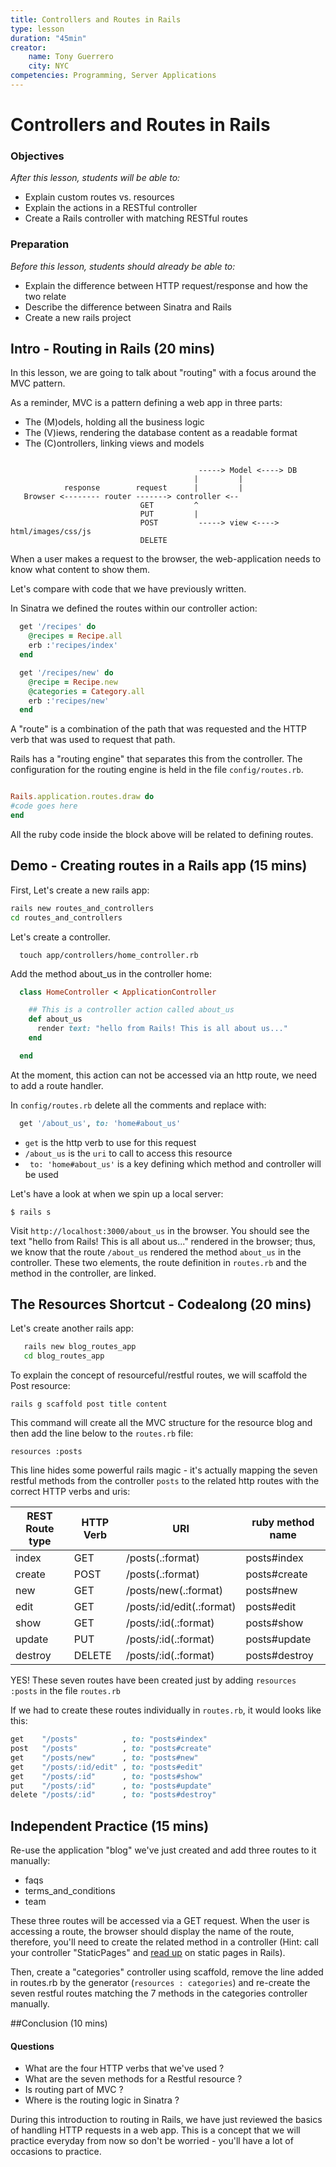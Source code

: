 ```yaml
---
title: Controllers and Routes in Rails
type: lesson
duration: "45min"
creator:
    name: Tony Guerrero
    city: NYC
competencies: Programming, Server Applications
---
```


# Controllers and Routes in Rails

### Objectives
*After this lesson, students will be able to:*

- Explain custom routes vs. resources
- Explain the actions in a RESTful controller
- Create a Rails controller with matching RESTful routes

### Preparation
*Before this lesson, students should already be able to:*

- Explain the difference between HTTP request/response and how the two relate
- Describe the difference between Sinatra and Rails
- Create a new rails project



## Intro - Routing in Rails (20 mins)

In this lesson, we are going to talk about "routing" with a focus around the MVC pattern.

As a reminder, MVC is a pattern defining a web app in three parts:
* The (M)odels, holding all the business logic
* The (V)iews, rendering the database content as a readable format
* The (C)ontrollers, linking views and models



```

                                          -----> Model <----> DB
                                         |         |
            response        request      |         |
   Browser <-------- router -------> controller <--
                             GET         ^
                             PUT         |
                             POST         -----> view <----> html/images/css/js
                             DELETE

```

When a user makes a request to the browser, the web-application needs to know what content to show them.

Let's compare with code that we have previously written.


In Sinatra we defined the routes within our controller action:

```ruby
  get '/recipes' do
    @recipes = Recipe.all
    erb :'recipes/index'
  end

  get '/recipes/new' do
    @recipe = Recipe.new
    @categories = Category.all
    erb :'recipes/new'
  end
```

A "route" is a combination of the path that was requested and the HTTP verb that was used to request that path.


Rails has a "routing engine" that separates this from the controller. The configuration for the routing engine is held in the file `config/routes.rb`.


```ruby

Rails.application.routes.draw do
#code goes here
end

```

All the ruby code inside the block above will be related to defining routes.

## Demo - Creating routes in a Rails app (15 mins)

First, Let's create a new rails app:

```bash
rails new routes_and_controllers
cd routes_and_controllers
```

Let's create a controller.

```
  touch app/controllers/home_controller.rb
```


Add the method about_us in the controller home:

```ruby
  class HomeController < ApplicationController

    ## This is a controller action called about_us
    def about_us
      render text: "hello from Rails! This is all about us..."
    end

  end
```

At the moment, this action can not be accessed via an http route, we need to add a route handler.


In `config/routes.rb` delete all the comments and replace with:

```ruby
  get '/about_us', to: 'home#about_us'
```

- `get` is the http verb to use for this request
- `/about_us` is the `uri` to call to access this resource
- ` to: 'home#about_us'` is a key defining which method and controller will be used


Let's have a look at when we spin up a local server:

```
$ rails s
```

Visit `http://localhost:3000/about_us` in the browser. You should see the text "hello from Rails! This is all about us..." rendered in the browser; thus, we know that the route `/about_us` rendered the method `about_us` in the controller.  These two elements, the route definition in ```routes.rb``` and the method in the controller, are linked.


## The Resources Shortcut - Codealong (20 mins)

Let's create another rails app:

```bash
   rails new blog_routes_app
   cd blog_routes_app
```

To explain the concept of resourceful/restful routes, we will scaffold the Post resource:

```
rails g scaffold post title content
```

This command will create all the MVC structure for the resource blog and then add the line below to the `routes.rb` file:

```
resources :posts
```

This line hides some powerful rails magic - it's actually mapping the seven restful methods from the controller `posts` to the related http routes with the correct HTTP verbs and uris:



| REST Route type | HTTP Verb | URI | ruby method name|
|-----------------|-----------|-----|-----------------|
|index|    GET    |     /posts(.:format)          |   posts#index|
|create|    POST   |     /posts(.:format)          |   posts#create|
|new|    GET    |     /posts/new(.:format)      |   posts#new |
|edit|    GET    |     /posts/:id/edit(.:format) |   posts#edit|
|show|    GET    |     /posts/:id(.:format)      |   posts#show|
|update|    PUT    |     /posts/:id(.:format)      |   posts#update|
|destroy|    DELETE |     /posts/:id(.:format)      |   posts#destroy|

YES! These seven routes have been created just by adding `resources :posts` in the file `routes.rb`

If we had to create these routes individually in ```routes.rb```, it would looks like this:

```ruby
get    "/posts"          , to: "posts#index"
post   "/posts"          , to: "posts#create"
get    "/posts/new"      , to: "posts#new"
get    "/posts/:id/edit" , to: "posts#edit"
get    "/posts/:id"      , to: "posts#show"
put    "/posts/:id"      , to: "posts#update"
delete "/posts/:id"      , to: "posts#destroy"
```

## Independent Practice (15 mins)


Re-use the application "blog" we've just created and add three routes to it manually:

* faqs
* terms_and_conditions
* team

These three routes will be accessed via a GET request. When the user is accessing a route, the browser should display the name of the route, therefore, you'll need to create the related method in a controller (Hint: call your controller "StaticPages" and [read up](http://stackoverflow.com/questions/4479233/static-pages-in-ruby-on-rails) on static pages in Rails).

Then, create a "categories" controller using scaffold, remove the line added in routes.rb by the generator (`resources : categories`) and re-create the seven restful routes matching the 7 methods in the categories controller manually.


##Conclusion (10 mins)

#### Questions

* What are the four HTTP verbs that we've used ?
* What are the seven methods for a Restful resource ?
* Is routing part of MVC ?
* Where is the routing logic in Sinatra ?

During this introduction to routing in Rails, we have just reviewed the basics of handling HTTP requests in a web app. This is a concept that we will practice everyday from now so don't be worried - you'll have a lot of occasions to practice.
